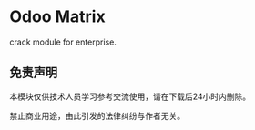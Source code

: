 # Odoo Matrix

crack module for enterprise.

## 免责声明

本模块仅供技术人员学习参考交流使用，请在下载后24小时内删除。

禁止商业用途，由此引发的法律纠纷与作者无关。